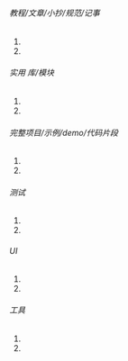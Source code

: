 #

###### 教程/文章/小抄/规范/记事
1. 
1. 
###### 实用 库/模块
1. 
1. 
###### 完整项目/示例/demo/代码片段
1. 
1. 
###### 测试
1. 
1. 
###### UI
1. 
1. 
###### 工具
1. 
1. 
